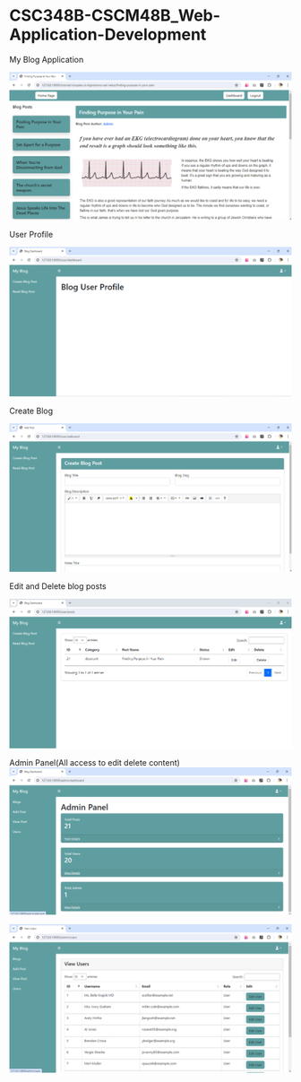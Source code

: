 # CSC348B-CSCM48B_Web-Application-Development


My Blog Application

![alt text](image-1.png)


User Profile

![alt text](image-2.png)

Create Blog

![alt text](image-3.png)


Edit and Delete blog posts

![alt text](image-4.png)


Admin Panel(All access to edit delete content)
![alt text](image-5.png)

![alt text](image-6.png)
